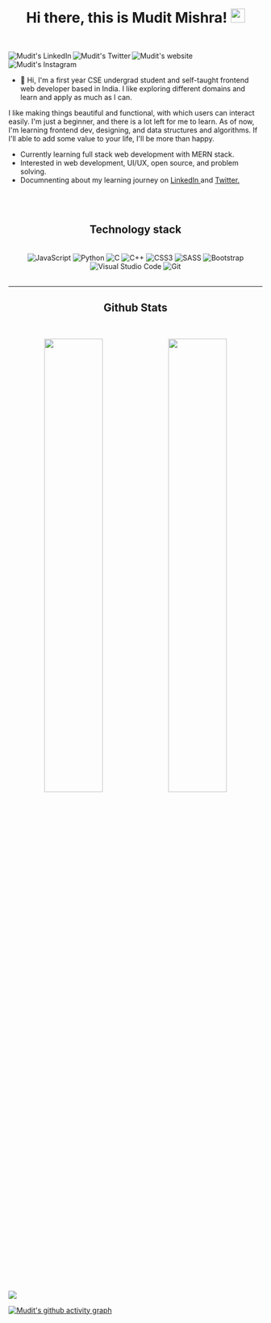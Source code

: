 <h1 align="center">
  Hi there, this is Mudit Mishra!
  <img src="https://media.giphy.com/media/hvRJCLFzcasrR4ia7z/giphy.gif" width="28">
</h1>

<br />

<p align="center">
  <a href="https://www.linkedin.com/in/mudit-mishra/">
    <img align="left" alt="Mudit's LinkedIn" title="My LinkedIn" src="https://img.shields.io/badge/LinkedIn-360-blue?color=blue&label=LinkedIn&logo=linkedin&logoColor=white&style=for-the-badge" />
  </a>
  <a href="https://twitter.com/muditwt">
    <img align="left" alt="Mudit's Twitter" title="My Twitter" src="https://img.shields.io/twitter/url?label=twitter&style=social&url=https%3A%2F%2Ftwitter.com%2Fmuditwt" />
  </a>
  <a href="https://devmudit.me/">
    <img align="left" alt="Mudit's website" title="My website" src="https://img.shields.io/badge/website-2962FF?style=for-the-badge&logo=website&logoColor=white" />
  </a>
  <a href="https://www.instagram.com/mudit023/">
    <img align="left" alt="Mudit's Instagram" title="Instagram" src="https://img.shields.io/badge/Instagram-E4405F?style=for-the-badge&logo=instagram&logoColor=white" />
  </a>
</p>

<br />


<br/>

 - 🔭 Hi, I'm a first year CSE undergrad student and self-taught frontend web developer based in India. I like exploring different domains and learn and apply as much as I can.

I like making things beautiful and functional, with which users can interact easily. I'm just a beginner, and there is a lot left for me to learn. As of now, I'm learning frontend dev, designing, and data structures and algorithms. If I'll able to add some value to your life, I'll be more than happy.
 - Currently learning full stack web development with MERN stack.
 - Interested in web development, UI/UX, open source, and problem solving.
 - Documnenting about my learning journey on <a href="https://www.linkedin.com/in/mudit-mishra/">LinkedIn </a> and <a href="https://twitter.com/muditwt">Twitter. </a>


<br />
<br />

<div align="center">

## Technology stack

</br>

<img alt="JavaScript" src="https://img.shields.io/badge/javascript-%23323330.svg?style=for-the-badge&logo=javascript&logoColor=%23F7DF1E"/>

<!-- <img alt="React" src="https://img.shields.io/badge/react-%2320232a.svg?style=for-the-badge&logo=react&logoColor=%2361DAFB"/> -->

<img alt="Python" src="https://img.shields.io/badge/python-%2314354C.svg?style=for-the-badge&logo=python&logoColor=white"/>

<!-- <img alt="Django" src="https://img.shields.io/badge/django-%23092E20.svg?style=for-the-badge&logo=django&logoColor=white"/> -->

<!-- <img alt="DjangoREST" src="https://img.shields.io/badge/DJANGO-REST-ff1709?style=for-the-badge&logo=django&logoColor=white&color=ff1709&labelColor=gray"/> -->

<!-- <img alt="Postgres" src ="https://img.shields.io/badge/postgres-%23316192.svg?style=for-the-badge&logo=postgresql&logoColor=white"/> -->

<img alt="C" src="https://img.shields.io/badge/c-%2300599C.svg?style=for-the-badge&logo=c&logoColor=white"/>

<img alt="C++" src="https://img.shields.io/badge/c++-%2300599C.svg?style=for-the-badge&logo=c%2B%2B&logoColor=white"/>

<img alt="CSS3" src="https://img.shields.io/badge/css3-%231572B6.svg?style=for-the-badge&logo=css3&logoColor=white"/>

<img alt="SASS" src="https://img.shields.io/badge/SASS-hotpink.svg?style=for-the-badge&logo=SASS&logoColor=white"/>

<img alt="Bootstrap" src="https://img.shields.io/badge/bootstrap-%23563D7C.svg?style=for-the-badge&logo=bootstrap&logoColor=white"/>

<!-- <img alt="Linux" src="https://img.shields.io/badge/Linux-FCC624?style=for-the-badge&logo=linux&logoColor=black"> -->

<img alt="Visual Studio Code" src="https://img.shields.io/badge/VisualStudioCode-0078d7.svg?style=for-the-badge&logo=visual-studio-code&logoColor=white"/>

<!-- <img alt="Vim" src="https://img.shields.io/badge/VIM-%2311AB00.svg?style=for-the-badge&logo=vim&logoColor=white"/> -->

<img alt="Git" src="https://img.shields.io/badge/git-%23F05033.svg?style=for-the-badge&logo=git&logoColor=white"/>

</br>
</br>

---

## Github Stats

</br>

</div>
  
<p align="center">
	
  <img width="48%" src="https://github-readme-stats.vercel.app/api?username=mudit023&show_icons=true&theme=tokyonight" />
  <img width="48%" src="https://github-readme-streak-stats.herokuapp.com/?user=mudit023&theme=tokyonight" />

</p>


![](https://komarev.com/ghpvc/?username=mudit023&style=flat-square&label=Profile+Visitors&color=blueviolet)

[![Mudit's github activity graph](https://activity-graph.herokuapp.com/graph?username=mudit023&theme=dracula)](https://git.io/mudit023)
